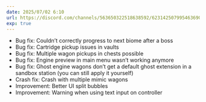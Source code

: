 ```yaml
---
date: 2025/07/02 6:10
url: https://discord.com/channels/563650322518638592/623142507995463690/1389714742406545429
exp: true
---
```

- Bug fix: Couldn’t correctly progress to next biome after a boss
- Bug fix: Cartridge pickup issues in vaults
- Bug fix: Multiple wagon pickups in chests possible
- Bug fix: Engine preview in main menu wasn’t working anymore
- Bug fix: Ghost engine wagons don’t get a default ghost extension in a sandbox station (you can still apply it yourself)
- Crash fix: Crash with multiple mimic wagons
- Improvement: Better UI split bubbles
- Improvement: Warning when using text input on controller